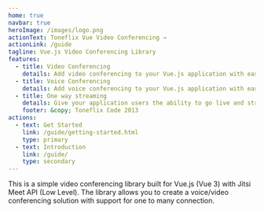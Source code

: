 ```yaml
---
home: true
navbar: true
heroImage: /images/logo.png
actionText: Toneflix Vue Video Conferencing →
actionLink: /guide
tagline: Vue.js Video Conferencing Library
features:
  - title: Video Conferencing
    details: Add video conferencing to your Vue.js application with ease.
  - title: Voice Conferencing
    details: Add voice conferencing to your Vue.js application with ease.
  - title: One way streaming
    details: Give your application users the ability to go live and stream themselves to other users.
    footer: &copy; Toneflix Code 2013
actions:
  - text: Get Started
    link: /guide/getting-started.html
    type: primary
  - text: Introduction
    link: /guide/
    type: secondary
---
```


This is a simple video conferencing library built for Vue.js (Vue 3) with Jitsi Meet API (Low Level).
The library allows you to create a voice/video conferencing solution with support for one to many connection.
